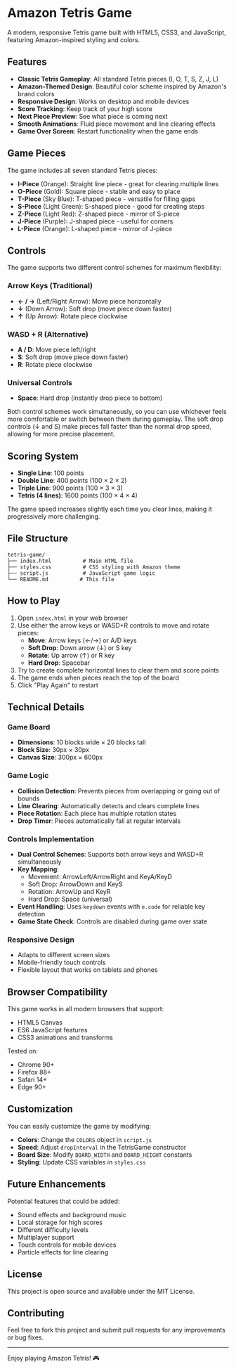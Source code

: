 # Amazon Tetris Game

A modern, responsive Tetris game built with HTML5, CSS3, and JavaScript, featuring Amazon-inspired styling and colors.

## Features

- **Classic Tetris Gameplay**: All standard Tetris pieces (I, O, T, S, Z, J, L)
- **Amazon-Themed Design**: Beautiful color scheme inspired by Amazon's brand colors
- **Responsive Design**: Works on desktop and mobile devices
- **Score Tracking**: Keep track of your high score
- **Next Piece Preview**: See what piece is coming next
- **Smooth Animations**: Fluid piece movement and line clearing effects
- **Game Over Screen**: Restart functionality when the game ends

## Game Pieces

The game includes all seven standard Tetris pieces:

- **I-Piece** (Orange): Straight line piece - great for clearing multiple lines
- **O-Piece** (Gold): Square piece - stable and easy to place
- **T-Piece** (Sky Blue): T-shaped piece - versatile for filling gaps
- **S-Piece** (Light Green): S-shaped piece - good for creating steps
- **Z-Piece** (Light Red): Z-shaped piece - mirror of S-piece
- **J-Piece** (Purple): J-shaped piece - useful for corners
- **L-Piece** (Orange): L-shaped piece - mirror of J-piece

## Controls

The game supports two different control schemes for maximum flexibility:

### Arrow Keys (Traditional)
- **← / →** (Left/Right Arrow): Move piece horizontally
- **↓** (Down Arrow): Soft drop (move piece down faster)
- **↑** (Up Arrow): Rotate piece clockwise

### WASD + R (Alternative)
- **A / D**: Move piece left/right
- **S**: Soft drop (move piece down faster)
- **R**: Rotate piece clockwise

### Universal Controls
- **Space**: Hard drop (instantly drop piece to bottom)

Both control schemes work simultaneously, so you can use whichever feels more comfortable or switch between them during gameplay. The soft drop controls (↓ and S) make pieces fall faster than the normal drop speed, allowing for more precise placement.

## Scoring System

- **Single Line**: 100 points
- **Double Line**: 400 points (100 × 2 × 2)
- **Triple Line**: 900 points (100 × 3 × 3)
- **Tetris (4 lines)**: 1600 points (100 × 4 × 4)

The game speed increases slightly each time you clear lines, making it progressively more challenging.

## File Structure

```
tetris-game/
├── index.html          # Main HTML file
├── styles.css          # CSS styling with Amazon theme
├── script.js           # JavaScript game logic
└── README.md          # This file
```

## How to Play

1. Open `index.html` in your web browser
2. Use either the arrow keys or WASD+R controls to move and rotate pieces:
   - **Move**: Arrow keys (←/→) or A/D keys
   - **Soft Drop**: Down arrow (↓) or S key
   - **Rotate**: Up arrow (↑) or R key
   - **Hard Drop**: Spacebar
3. Try to create complete horizontal lines to clear them and score points
4. The game ends when pieces reach the top of the board
5. Click "Play Again" to restart

## Technical Details

### Game Board
- **Dimensions**: 10 blocks wide × 20 blocks tall
- **Block Size**: 30px × 30px
- **Canvas Size**: 300px × 600px

### Game Logic
- **Collision Detection**: Prevents pieces from overlapping or going out of bounds
- **Line Clearing**: Automatically detects and clears complete lines
- **Piece Rotation**: Each piece has multiple rotation states
- **Drop Timer**: Pieces automatically fall at regular intervals

### Controls Implementation
- **Dual Control Schemes**: Supports both arrow keys and WASD+R simultaneously
- **Key Mapping**: 
  - Movement: ArrowLeft/ArrowRight and KeyA/KeyD
  - Soft Drop: ArrowDown and KeyS
  - Rotation: ArrowUp and KeyR
  - Hard Drop: Space (universal)
- **Event Handling**: Uses `keydown` events with `e.code` for reliable key detection
- **Game State Check**: Controls are disabled during game over state

### Responsive Design
- Adapts to different screen sizes
- Mobile-friendly touch controls
- Flexible layout that works on tablets and phones

## Browser Compatibility

This game works in all modern browsers that support:
- HTML5 Canvas
- ES6 JavaScript features
- CSS3 animations and transforms

Tested on:
- Chrome 90+
- Firefox 88+
- Safari 14+
- Edge 90+

## Customization

You can easily customize the game by modifying:

- **Colors**: Change the `COLORS` object in `script.js`
- **Speed**: Adjust `dropInterval` in the TetrisGame constructor
- **Board Size**: Modify `BOARD_WIDTH` and `BOARD_HEIGHT` constants
- **Styling**: Update CSS variables in `styles.css`

## Future Enhancements

Potential features that could be added:
- Sound effects and background music
- Local storage for high scores
- Different difficulty levels
- Multiplayer support
- Touch controls for mobile devices
- Particle effects for line clearing

## License

This project is open source and available under the MIT License.

## Contributing

Feel free to fork this project and submit pull requests for any improvements or bug fixes.

---

Enjoy playing Amazon Tetris! 🎮
